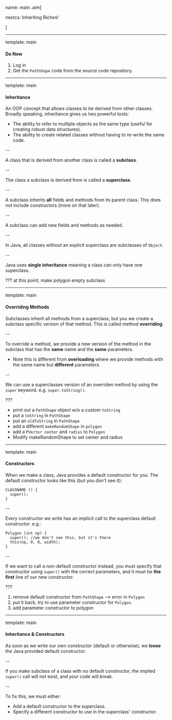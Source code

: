 name: main
.aim[<div>
  nextcs: Inheriting Riches!
  </div>]

---
template: main

#### Do Now
1. Log in
2. Get the `PathShape` code from the source code repository.

---
template: main


#### Inheritance
An OOP concept that allows classes to be derived from other classes. Broadly speaking, inheritance gives us two powerful tools:
- The ability to refer to multiple objects as the same type (useful for creating robust data structures).
- The ability to create related classes without having to re-write the same code.

--

A class that is derived from another class is called a __subclass__.

--

The class a subclass is derived from is called a __superclass__.

--

A subclass inherits __all__ fields and methods from its parent class. This does not include constructors (more on that later).

--

A subclass can add new fields and methods as needed.

--

In Java, all classes without an explicit superclass are subclasses of `Object`.

--

Java uses __single inheritance__ meaning a class can only have one superclass.

???
at this point, make polygon empty subclass

---
template: main

#### Overriding Methods
Subclasses inherit all methods from a superclass, but you we create a subclass specific version of that method. This is called method __overriding__.

--

To override a method, we provide a new version of the method in the subclass that has the __same__ name and the __same__ parameters.
- Note this is different from __overloading__ where we provide methods with the same name but __different__ parameters.

--

We can use a superclasses version of an overriden method by using the `super` keyword. e.g. `super.toString()`.

???
- print out a `PathShape` object w/o  a custom `toString`
- put a `toString` in `PathShape`
- put an `oldToString` in `PathShape`
- add a different `makeRandomShape` in `polygon`
- add a `PVector center` and `radius` to `Polygon`
- Modify makeRandomShape to set center and radius

---
template: main

#### Constructors
When we make a class, Java provides a default constructor for you. The default constructor looks like this (but you don't see it):
  ```
  CLASSNAME () {
    super();
  }
  ```
--

Every constructor we write has an implicit call to the superclass default constructor. e.g.:
  ```
  Polygon (int np) {
    super(); //we don't see this, but it's there
    this(np, 0, 0, width);
  }
  ```

--

If we want to call a non-default constructor instead, you must specify that constructor using `super()` with the correct parameters, and it must be __the first__ line of our new constructor.

???
1. remove default constructor from `PathShape` --> error in `Polygon`
2. put it back, try to use parameter constructor for `Polygon`.
3. add parameter constructor to polygon

---
template: main

#### Inheritance & Constructors
As soon as we write our own constructor (default or otherwise), we __loose__ the Java provided default constructor.

--

If you make subclass of a class with no default constructor, the implied `super()` call will not exist, and your code will break.

--

To fix this, we must either:
- Add a default constructor to the superclass.
- Specify a different constructor to use in the superclass' constructor.
